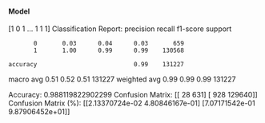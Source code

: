 #### Model
[1 0 1 ... 1 1 1]
Classification Report:
              precision    recall  f1-score   support

           0       0.03      0.04      0.03       659
           1       1.00      0.99      0.99    130568

    accuracy                           0.99    131227
   macro avg       0.51      0.52      0.51    131227
weighted avg       0.99      0.99      0.99    131227

Accuracy: 0.988119822902299
Confusion Matrix:
[[    28    631]
 [   928 129640]]
Confusion Matrix (%):
[[2.13370724e-02 4.80846167e-01]
 [7.07171542e-01 9.87906452e+01]]
